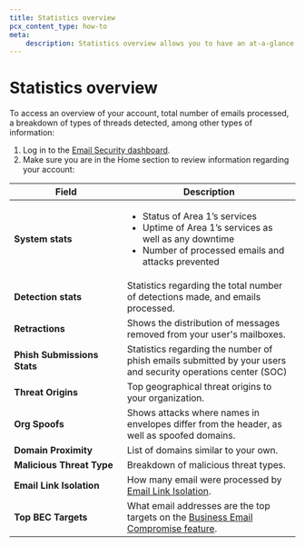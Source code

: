 ```yaml
---
title: Statistics overview
pcx_content_type: how-to
meta:
    description: Statistics overview allows you to have an at-a-glance overview of emails processed and number of threats detected.
---
```


# Statistics overview

To access an overview of your account, total number of emails processed, a breakdown of types of threads detected, among other types of information:

1. Log in to the [Email Security dashboard](https://horizon.area1security.com/users/login).
2. Make sure you are in the Home section to review information regarding your account:

Field <div style="width:180px">  | Description
--- | ---
**System stats** | <ul><li>Status of Area 1’s services</li> <li>Uptime of Area 1’s services as well as any downtime</li> <li>Number of processed emails and attacks prevented</li></ul>
**Detection stats** | Statistics regarding the total number of detections made, and emails processed.
**Retractions** | Shows the distribution of messages removed from your user's mailboxes.
**Phish Submissions Stats** | Statistics regarding the number of phish emails submitted by your users and security operations center (SOC)
**Threat Origins** | Top geographical threat origins to your organization.
**Org Spoofs** | Shows attacks where names in envelopes differ from the header, as well as spoofed domains.
**Domain Proximity** | List of domains similar to your own.
**Malicious Threat Type** | Breakdown of malicious threat types.
**Email Link Isolation** | How many email were processed by [Email Link Isolation](/email-security/email-configuration/email-policies/link-actions/#email-link-isolation).
**Top BEC Targets** | What email addresses are the top targets on the [Business Email Compromise feature](/email-security/email-configuration/enhanced-detections/business-email-compromise/).